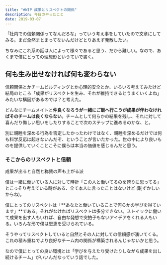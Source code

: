 ```yaml
---
title: "#WIP 成果とリスペクトの関係"
description: 今日のやったこと
date: 2019-03-07
---
```


「社内での信頼関係ってなんだろな」っていう考え事をしていたので文章にしてみる。まだ全然まとまってないんだけどとりあえず発散したい。

ちなみにこれ系の話は人によって様々であると思う、だから難しい。なので、あくまで僕にとっての理想形というていで書く。

## 何も生み出せなければ何も変わらない

信頼関係とかチームビルディングとか心理的安全とか、いろいろ考えてみたけど結局のところ「成果がリスペクトを生み、それが維持できるとうまくいくよね」みたいな構図があるのでは？と考えた。

どんなにチームメイトと**仲良くなろうが一緒にご飯へ行こうが成果が伴わなければそのチームは良くならない**。チームとして何らかの結果を残し、それに対して喜んだり悔しい思いをしたりすることで次のステップに進めるのかな、と。

別に親睦を深める行為を否定したかったわけではなく、親睦を深めるだけでは何も科学反応は起きないんだぞ、ということが言いたかった。世の中により良いものを提供していくことこそに僕らは本当の価値を感じるんだと思う。

### そこからのリスペクトと信頼

成果が出ると自然と称賛の声も上がる派

僕は一緒に働いている人に対して時折「この人と働いてるのを誇りに思ってる」とこっそり考えている時がある、全て本人に言ったことはないけど (恥ずかしいからね)。

僕にとってのリスペクトは「**あなたと働いていることで何らかの学びを得ています」**である。それがなければリスペクトは多分できない。ストイックに働いて成果を出す人もいれば、自由な発想で突拍子もないアイデアをくれる人もいる。いろんな形で僕は恩恵を受けられている。

そうやってリスペクトしていると自然とその人に対しての信頼感が湧いてくる。これの積み重ねでより良好なチーム内の関係が構築されるんじゃないかと思う。

なので僕にとっての良い環境とは「学びを与えたり受けたりしながら成果を出し続けるチーム」がいいんだなっていう話でした。
